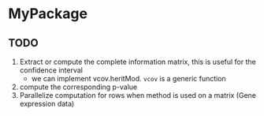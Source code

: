 # MyPackage

## TODO
1. Extract or compute the complete information matrix, this is useful for the confidence interval
   - we can implement vcov.heritMod. `vcov` is a generic function
3. compute the corresponding p-value
4. Parallelize computation for rows when method is used on a matrix (Gene expression data)
